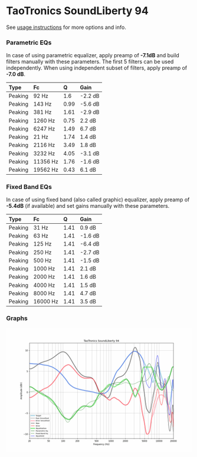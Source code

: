# TaoTronics SoundLiberty 94
See [usage instructions](https://github.com/jaakkopasanen/AutoEq#usage) for more options and info.

### Parametric EQs
In case of using parametric equalizer, apply preamp of **-7.1dB** and build filters manually
with these parameters. The first 5 filters can be used independently.
When using independent subset of filters, apply preamp of **-7.0 dB**.

| Type    | Fc       |    Q | Gain    |
|:--------|:---------|:-----|:--------|
| Peaking | 92 Hz    | 1.6  | -2.2 dB |
| Peaking | 143 Hz   | 0.99 | -5.6 dB |
| Peaking | 381 Hz   | 1.61 | -2.9 dB |
| Peaking | 1260 Hz  | 0.75 | 2.2 dB  |
| Peaking | 6247 Hz  | 1.49 | 6.7 dB  |
| Peaking | 21 Hz    | 1.74 | 1.4 dB  |
| Peaking | 2116 Hz  | 3.49 | 1.8 dB  |
| Peaking | 3232 Hz  | 4.05 | -3.1 dB |
| Peaking | 11356 Hz | 1.76 | -1.6 dB |
| Peaking | 19562 Hz | 0.43 | 6.1 dB  |

### Fixed Band EQs
In case of using fixed band (also called graphic) equalizer, apply preamp of **-5.4dB**
(if available) and set gains manually with these parameters.

| Type    | Fc       |    Q | Gain    |
|:--------|:---------|:-----|:--------|
| Peaking | 31 Hz    | 1.41 | 0.9 dB  |
| Peaking | 63 Hz    | 1.41 | -1.6 dB |
| Peaking | 125 Hz   | 1.41 | -6.4 dB |
| Peaking | 250 Hz   | 1.41 | -2.7 dB |
| Peaking | 500 Hz   | 1.41 | -1.5 dB |
| Peaking | 1000 Hz  | 1.41 | 2.1 dB  |
| Peaking | 2000 Hz  | 1.41 | 1.6 dB  |
| Peaking | 4000 Hz  | 1.41 | 1.5 dB  |
| Peaking | 8000 Hz  | 1.41 | 4.7 dB  |
| Peaking | 16000 Hz | 1.41 | 3.5 dB  |

### Graphs
![](./TaoTronics%20SoundLiberty%2094.png)